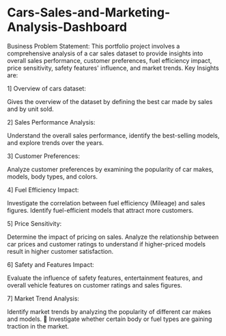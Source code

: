# Cars-Sales-and-Marketing-Analysis-Dashboard

 Business Problem Statement: 
           This portfolio project involves a comprehensive analysis of a car sales dataset to provide insights into overall sales performance, customer preferences, fuel efficiency impact, price sensitivity, 
            safety features' influence, and market trends. Key Insights are: 

 1] Overview of cars dataset: 
 
   Gives the overview of the dataset by defining the best car made by sales and by unit sold. 
           
 2] Sales Performance Analysis: 
 
   Understand the overall sales performance, identify the best-selling models, and explore trends over the years. 
           
 3] Customer Preferences: 
 
   Analyze customer preferences by examining the popularity of car makes, models, body types, and colors. 
           
 4] Fuel Efficiency Impact: 
 
   Investigate the correlation between fuel efficiency (Mileage) and sales figures. Identify fuel-efficient models that attract more customers. 
           
 5] Price Sensitivity: 
 
   Determine the impact of pricing on sales. Analyze the relationship between car prices and customer ratings to understand if higher-priced models result in higher customer satisfaction. 
           
 6] Safety and Features Impact: 
 
   Evaluate the influence of safety features, entertainment features, and overall vehicle features on customer ratings and sales figures. 
           
 7] Market Trend Analysis: 
 
   Identify market trends by analyzing the popularity of different car makes and models.  Investigate whether certain body or fuel types are gaining traction in the market. 
 

